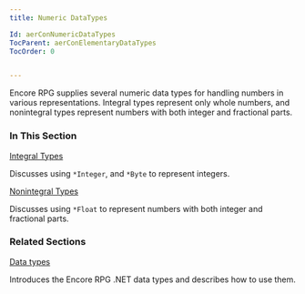 ```yaml
---
title: Numeric DataTypes

Id: aerConNumericDataTypes
TocParent: aerConElementaryDataTypes
TocOrder: 0


---
```


Encore RPG supplies several numeric data types for handling numbers in various representations. Integral types represent only whole numbers, and nonintegral types represent numbers with both integer and fractional parts. 

### In This Section

[Integral Types](aerConIntegralTypes.html)

Discusses using ```*Integer```, and ```*Byte``` to
                represent integers.


[Nonintegral Types](aerConNonintegralTypes.html)

Discusses using ```*Float``` to represent numbers with both integer 	and fractional parts.


### Related Sections

[Data types](aerConDataTypes.html)

Introduces the Encore RPG .NET data types and describes how to use them.


